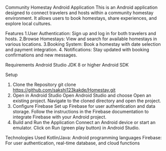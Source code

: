 Community Homestay Android Application
This is an Android application designed to connect travelers and hosts within a community homestay environment.
It allows users to book homestays, share experiences, and explore local cultures.

Features
  1.User Authentication: Sign up and log in for both travelers and hosts.
  2.Browse Homestays: View and search for available homestays in various locations.
  3.Booking System: Book a homestay with date selection and payment integration.
  4. Notifications: Stay updated with booking confirmations and new messages.

Requirements
Android Studio
JDK 8 or higher
Android SDK

Setup
1. Clone the Repository
git clone https://github.com/sakshi123kakde/Homestay.git
2. Open in Android Studio
Open Android Studio and choose Open an existing project.
Navigate to the cloned directory and open the project.
3. Configure Firebase
Set up Firebase for user authentication and data storage.
Follow the instructions in the Firebase documentation to integrate Firebase with your Android project.
4. Build and Run the Application
Connect an Android device or start an emulator.
Click on Run (green play button) in Android Studio.


Technologies Used
Kotlin/Java: Android programming languages
Firebase: For user authentication, real-time database, and cloud functions
